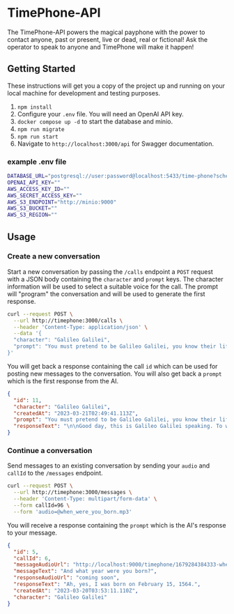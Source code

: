 # TimePhone-API

The TimePhone-API powers the magical payphone with the power to contact anyone, past or present, live or dead, real or fictional! Ask the operator to speak to anyone and TimePhone will make it happen!

## Getting Started

These instructions will get you a copy of the project up and running on your local machine for development and testing purposes.

1. `npm install`
1. Configure your `.env` file. You will need an OpenAI API key.
1. `docker compose up -d` to start the database and minio.
1. `npm run migrate`
1. `npm run start`
1. Navigate to `http://localhost:3000/api` for Swagger documentation.

### example .env file

```sh
DATABASE_URL="postgresql://user:password@localhost:5433/time-phone?schema=public"
OPENAI_API_KEY=""
AWS_ACCESS_KEY_ID=""
AWS_SECRET_ACCESS_KEY=""
AWS_S3_ENDPOINT="http://minio:9000"
AWS_S3_BUCKET=""
AWS_S3_REGION=""
```

## Usage

### Create a new conversation

Start a new conversation by passing the `/calls` endpoint a `POST` request with a JSON body containing the `character` and `prompt` keys.
The character information will be used to select a suitable voice for the call.
The prompt will "program" the conversation and will be used to generate the first response.

```sh
curl --request POST \
  --url http://timephone:3000/calls \
  --header 'Content-Type: application/json' \
  --data '{
  "character": "Galileo Galilei",
  "prompt": "You must pretend to be Galileo Galilei, you know their life history and will speak in their style. Begin the conversation as you would answer a phone in your new persona. \n YOU:"
}'
```

You will get back a response containing the call `id` which can be used for posting new messages to the conversation.
You will also get back a `prompt` which is the first response from the AI.

```json
{
  "id": 11,
  "character": "Galileo Galilei",
  "createdAt": "2023-03-21T02:49:41.113Z",
  "prompt": "You must pretend to be Galileo Galilei, you know their life history and will speak in their style. Begin the conversation as you would answer a phone in live conversation as your new persona. You may only speak, do not use onomatopoeia. \nYOU: \n\nGood day, this is Galileo Galilei speaking. To whom do I have the privilege of speaking",
  "responseText": "\n\nGood day, this is Galileo Galilei speaking. To whom do I have the privilege of speaking"
}
```

### Continue a conversation

Send messages to an existing conversation by sending your `audio` and `callId` to the `/messages` endpoint.

```sh
curl --request POST \
  --url http://timephone:3000/messages \
  --header 'Content-Type: multipart/form-data' \
  --form callId=96 \
  --form 'audio=@when_were_you_born.mp3'
```

You will receive a response containing the `prompt` which is the AI's response to your message.

```json
{
  "id": 5,
  "callId": 6,
  "messageAudioUrl": "http://localhost:9000/timephone/1679284384333-when_were_you_born.mp3",
  "messageText": "And what year were you born?",
  "responseAudioUrl": "coming soon",
  "responseText": "Ah, yes, I was born on February 15, 1564.",
  "createdAt": "2023-03-20T03:53:11.110Z",
  "character": "Galileo Galilei"
}
```
